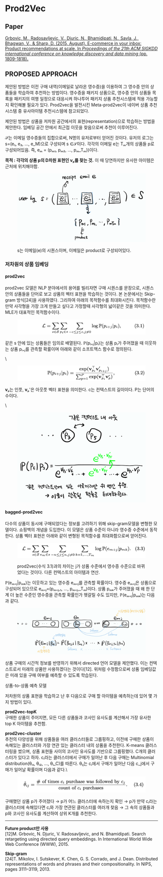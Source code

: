 # Prod2Vec

## Paper

[Grbovic, M., Radosavljevic, V., Djuric, N., Bhamidipati, N., Savla, J., Bhagwan, V., & Sharp, D. (2015, August). E-commerce in your inbox: Product recommendations at scale. In _Proceedings of the 21th ACM SIGKDD international conference on knowledge discovery and data mining_ (pp. 1809-1818)**.**](https://dl.acm.org/doi/pdf/10.1145/2783258.2788627)

## PROPOSED APPROACH <a href="#proposed-approach" id="proposed-approach"></a>

제안된 방법은 이전 구매 내역(이메일로 날라온 영수증)을 이용하여 그 영수증 안의 상품들을 학습하여 추천하는 방법이다. 영수증을 패키지 상품으로, 영수증 안의 상품들 목록을 패키지의 여행 일정으로 대응시켜 하나투어 패키지 상품 추천시스템에 적용 가능할지 확인해볼 필요가 있다. Prod2vec을 발전시킨 Meta-prod2vec이 네이버 상품 추천시스템 중 유사아이템 추천시스템에 참고되었다.

제안된 방법은 상품을 저차원 공간에서의 표현(representation)으로 학습하는 방법을 제안한다. 임베딩 공간 안에서 최근접 이웃을 찾음으로써 추천이 이루어진다.

𝒮는 이메일 영수증들의 집합으로써, N명의 유저로부터 얻어진 것이다. 유저의 로그는 s=(e₁, e₂, …, e\_M)으로 구성되며 s ∈𝒮이다. 각각의 이메일 e는 Tₘ개의 상품들 p로 구성되어있음. 즉, eₘ = (pₘ₁, pₘ₂, …, pₘ\_Tₘ})이다.

**목적 : 각각의 상품 p의 D차원 표현인 vₚ를 찾는 것.** 이 때 당연하지만 유사한 아이템은 근처에 위치해야함.

<figure><img src="../.gitbook/assets/image (25).png" alt=""><figcaption><p>s는 이메일(e)의 시퀀스이며, 이메일은 product로 구성되어있다.</p></figcaption></figure>

### 저차원의 상품 임베딩 <a href="#undefined" id="undefined"></a>

#### **prod2vec** <a href="#prod2vec" id="prod2vec"></a>

prod2vec 모델은 NLP 분야에서의 용어를 빌리자면 구매 시퀀스를 문장으로, 시퀀스 안의 상품들을 단어로 보고 상품의 벡터 표현을 학습하는 것이다. 본 논문에서는 Skip-gram 방식\[24]을 사용하였다. 그리하여 아래의 목적함수를 최대화시킨다. 목적함수란 만약 사각형을 가장 크게 만들고 싶다고 가정할때 사각형의 넓이같은 것을 의미한다. MLE가 대표적인 목적함수이다.

<figure><img src="../.gitbook/assets/image (26).png" alt=""><figcaption></figcaption></figure>

같은 s 안에 있는 상품들은 임의로 배열된다. ℙ(pᵢ₊ⱼ|pᵢ)는 상품 pᵢ가 주어졌을 때 이웃하는 상품 pᵢ₊ⱼ를 관측할 확률이며 아래와 같이 소프트맥스 함수로 정의된다.

\


<figure><img src="../.gitbook/assets/image (5).png" alt=""><figcaption></figcaption></figure>

**v**ₚ는 인풋, **v**ₚ'은 아웃풋 벡터 표현을 의미한다. c는 컨텍스트의 길이이다. P는 단어의 수이다.

\


<figure><img src="../.gitbook/assets/image (1).png" alt=""><figcaption></figcaption></figure>

#### **bagged-prod2vec** <a href="#bagged-prod2vec" id="bagged-prod2vec"></a>

다수의 상품이 동시에 구매되었다는 정보를 고려하기 위해 skip-gram모델을 변형한 모델이다. 쇼핑백의 개념을 도입한다. 이 모델은 상품 수준이 아니라 영수증 수준에서 동작한다. 상품 벡터 표현은 아래와 같이 변형된 목적함수를 최대화함으로써 얻어진다.

<figure><img src="../.gitbook/assets/image (3).png" alt=""><figcaption><p>prod2vec(수식 3.1)과의 차이는 j가 상품 수준에서 영수증 수준으로 바뀌었다는 것이다. 다른 컨텍스트의 아이템과 연산.</p></figcaption></figure>

ℙ(eₘ₊ⱼ|pₘₖ)는 이웃하고 있는 영수증 eₘ₊ⱼ를 관측할 확률이다. 영수증 eₘ₊ⱼ은 상품으로 구성되어 있으므로 eₘ₊ⱼ=(pₘ₊ⱼ,₁, …, pₘ₊ⱼ,\_Tₘ)이다. 상품 pₘₖ가 주어졌을 때 왜 한 단계 더 높은 수준인 영수증을 관측할 확률인가 헷갈릴 수도 있지만, ℙ(eₘ₊ⱼ|pₘₖ)는 다음과 같다.

<figure><img src="../.gitbook/assets/image (4).png" alt=""><figcaption></figcaption></figure>

상품 구매의 시간적 정보를 반영하기 위해서 directed 언어 모델을 제안했다. 이는 컨텍스트로서 미래의 상품만 사용하겠다는 것이다\[12]. 위처럼 수정함으로써 상품 임베딩값은 미래 있을 구매 여부를 예측할 수 있도록 학습된다.

상품-to-상품 예측 모델

저차원의 상품 표현을 학습하고 난 후 다음으로 구매 할 아이템을 예측하는데 있어 몇 가지 방법이 있다.

**prod2vec-topK**\
구매한 상품이 주어지면, 모든 다른 상품들과 코사인 유사도를 계산해서 가장 유사한 top K 아이템을 추천함.

**prod2vec-cluster**\
추천의 다양성을 위해 상품들을 여러 클러스터들로 그룹핑하고, 이전에 구매한 상품이 속해있는 클러스터와 가장 연관 있는 클러스터 내의 상품을 추천한다. K-means 클러스터링을 썼으며, 상품 표현들 사이의 코사인 유사도를 기반으로 그룹핑했다. C개의 클러스터가 있다고 하자. cᵢ라는 클러스터에서 구매가 일어난 후 다음 구매는 Multinomial distribution(θᵢ₁, θᵢ₂, …, θᵢ\_C)를 따른다. θᵢⱼ는 cᵢ에서 구매가 일어난 다음 c\_j에서 구매가 일어날 확률이며 다음과 같다.\


<figure><img src="../.gitbook/assets/image (2).png" alt=""><figcaption></figcaption></figure>

구매했던 상품 p가 주어졌다 → p가 어느 클러스터에 속하는지 확인 → p가 만약 cᵢ라는 클러스터에 속해있다면 cᵢ와 가장 연관된 클러스터를 여러개 찾음 → 그 속의 상품들과 p와 코사인 유사도를 계산하여 상위 K개를 추천한다.

***

**Future product만 사용**\
\[12]M. Grbovic, N. Djuric, V. Radosavljevic, and N. Bhamidipati. Search retargeting using directed query embeddings. In International World Wide Web Conference (WWW), 2015.

**Skip-gram**\
\[24]T. Mikolov, I. Sutskever, K. Chen, G. S. Corrado, and J. Dean. Distributed representations of words and phrases and their compositionality. In NIPS, pages 3111–3119, 2013.
